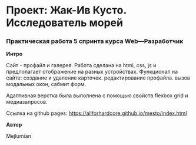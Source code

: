 # Проект: Жак-Ив Кусто. Исследователь морей

### Практическая работа 5 спринта курса Web—Разработчик

**Интро**

Сайт - профайл и галерея.
Работа сделана на html, css, js и предполагает отображение на разных устройствах.
Функционал на сайте: создание и удаление карточек. редактирование профайла. вызов модальных окон, сабмит форм.

Адаптивная верстка была выполнена с помощью свойств flexbox grid и медиазапросов.

Ссылка на github pages:
https://allforhardcore.github.io/mesto/index.html

**Автор**

Mejlumian
